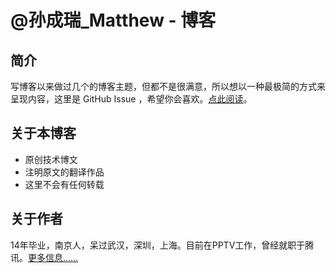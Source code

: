 # @孙成瑞_Matthew - 博客

## 简介

写博客以来做过几个的博客主题，但都不是很满意，所以想以一种最极简的方式来呈现内容，这里是 GitHub Issue ，希望你会喜欢。[点此阅读](https://github.com/matthew-sun/blog/issues?state=open)。

## 关于本博客

* 原创技术博文
* 注明原文的翻译作品
* 这里不会有任何转载

## 关于作者

14年毕业，南京人，呆过武汉，深圳，上海。目前在PPTV工作，曾经就职于腾讯。[更多信息……](http://www.fehouse.com/index.php/5.html)
